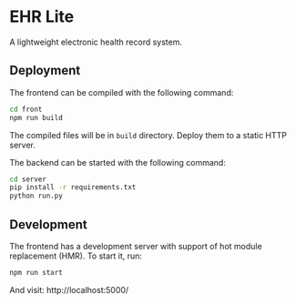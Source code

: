 # EHR Lite

A lightweight electronic health record system.

## Deployment

The frontend can be compiled with the following command:

```bash
cd front
npm run build
```

The compiled files will be in `build` directory. Deploy them to a static HTTP server.

The backend can be started with the following command:

```bash
cd server
pip install -r requirements.txt
python run.py
```

## Development

The frontend has a development server with support of hot module replacement (HMR). To start it, run:

```bash
npm run start
```

And visit: http://localhost:5000/

